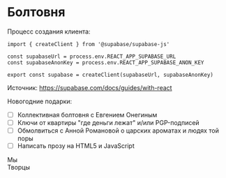 Болтовня
========

Процесс создания клиента:

    import { createClient } from '@supabase/supabase-js'

    const supabaseUrl = process.env.REACT_APP_SUPABASE_URL
    const supabaseAnonKey = process.env.REACT_APP_SUPABASE_ANON_KEY

    export const supabase = createClient(supabaseUrl, supabaseAnonKey)

Источник: https://supabase.com/docs/guides/with-react

Новогодние подарки:

- [ ] Коллективная болтовня с Евгением Онегиным
- [ ] Ключи от квартиры "где деньги лежат" и/или PGP-подписей
- [ ] Обмолвиться с Анной Романовой о царских ароматах и людях той поры
- [ ] Написать прозу на HTML5 и JavaScript

Мы  
Творцы